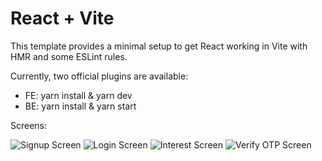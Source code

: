 # React + Vite

This template provides a minimal setup to get React working in Vite with HMR and some ESLint rules.

Currently, two official plugins are available:

- FE: yarn install & yarn dev
- BE: yarn install & yarn start


Screens:

  ![Signup Screen](https://i.ibb.co/9wmVRC9/Screenshot-2024-04-16-at-5-32-52-AM.png)
  ![Login Screen](https://i.ibb.co/TLfHNyj/Screenshot-2024-04-16-at-5-33-02-AM.png)
  ![Interest Screen](https://i.ibb.co/jkK37vq/Screenshot-2024-04-16-at-5-33-38-AM.png)
  ![Verify OTP Screen](https://i.ibb.co/HzD7r7v/Screenshot-2024-04-16-at-5-34-39-AM.png)

